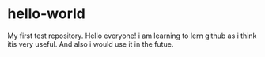 # hello-world
My first test repository.
Hello everyone!
i am learning to lern github as i think itis very useful.
And also i would use it in the futue.
